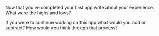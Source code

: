 Now that you've completed your first app write about your experience. What were the highs and lows?

If you were to continue working on this app what would you add or subtract? How would you think through that process?
